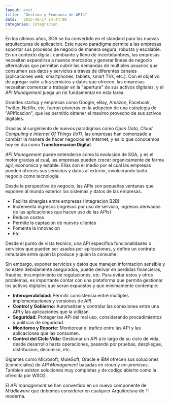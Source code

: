 ```yaml
---
layout: post
title:  "Gestion y Economia de APIs"
date:   2015-10-17 14:44:00
categories: Integracion
---
```


En los ultimos a&ntilde;os, SOA se ha convertido en el standard para las nuevas arquitecturas de aplicacion. Este nuevo paradigma permite a las empresas soportar sus procesos de negocio de manera segura, robusta y escalable. En un contexto digital, cambiante y lleno de incertidumbres, las empresas necesitan expandirse a nuevos mercados y generar lineas de negocio alternativas que permitan cubrir las demandas de multiples usuarios que consumen sus datos y servicios a traves de diferentes canales (aplicaciones web, smartphones, tablets, smart TVs, etc.). Con el objetivo de agregar valor a los servicios y datos que ofrecen, las empresas necesitan comenzar a trabajar en la "apertura" de sus activos digitales, y el _API Management_ juega un rol fundamental en esta tarea.

Grandes startup y empresas como Google, eBay, Amazon, Facebook, Twitter, Netflix, etc. fueron pioneras en la adopcion de una estrategia de "APIficacion", que les permitio obtener el maximo provecho de sus activos digitales.

Gracias al surgimiento de nuevos paradigmas como _Open Data, Cloud Computing e Internet Of Things (IoT)_, las empresas han comenzado a cambiar la manera de hacer negocios en Internet, y es lo que conocemos hoy en dia como **Transformacion Digital**.

_API Management_ puede entenderse como la evolucion de SOA, y es el motor gracias al cual, las empresas pueden crecer organicamente de forma agil, economica y estable. Ellas son el medio por el cual las empresas pueden ofreces sus servicios y datos al exterior, involucrando tanto negocio como tecnologia.

Desde la perspectiva de negocio, las APIs son peque&ntilde;as ventanas que exponen al mundo exterior los sistemas y datos de las empresas. 

* Facilita sinergias entre empresas (Integracion B2B)
* Incrementa ingresos (ingresos por uso de servicio, ingresos derivados de las aplicaciones que hacen uso de las APIs)
* Reduce costos
* Permite la captacion de nuevos clientes
* Fomenta la innovacion
* Etc.


Desde el punto de vista tecnico, una API especifica funcionalidades o servicios que pueden ser usados por aplicaciones, y define un contrato inmutable entre quien la produce y quien la consume. 

Sin embargo, exponer servicios y datos que manejen informacion sensible y no esten debidamente asegurados, puede derivar en perdidas financieras, fraudes, incumplimiento de regulaciones, etc. 
Para evitar estos y otros problemas, es importante contar con una plataforma que permita gestionar los activos digitales que seran expuestos y que minimamente contemple:

* **Interoperabilidad:**      Permitir consistencia entre multiples implementaciones y versiones de API.
* **Control y Gobierno:**   	Automatizar y controlar las conexiones entre una API y las aplicaciones que la utilizan.
* **Seguridad:**              Proteger las API del mal uso, considerando procedimientos y politicas de seguridad.
* **Monitoreo y Reporte:**  	Monitorear el  trafico entre las API y las aplicaciones que las consumen.
* **Control del Ciclo Vida:**	Gestionar un API  a lo largo de su ciclo de vida, desde desarrollo hasta operaciones, pasando por pruebas, despliegue, distribucion, decomiso, etc.

Gigantes como Microsoft, MuleSoft, Oracle e IBM ofrecen sus soluciones (comerciales) de _API Management_ basadas en _cloud_ y _on-premises_. Tambien existen soluciones muy completas y de codigo abierto como la ofrecida por WSO2. 

El _API management_ se han convertido en un nuevo componente de _Middleware_ que debemos considerar en cualquier Arquitectura de TI moderna.